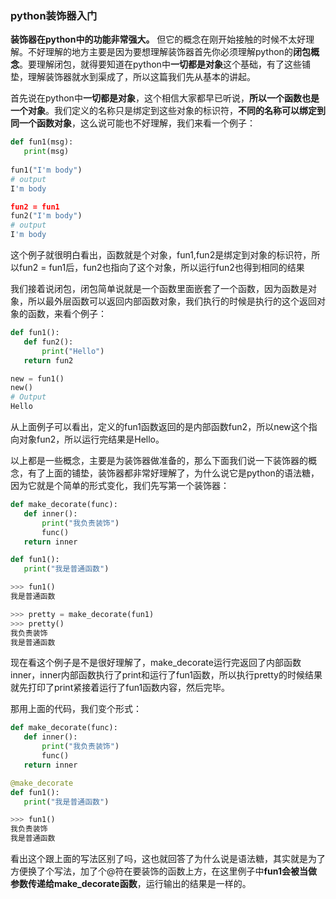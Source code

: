 ### python装饰器入门
**装饰器在python中的功能非常强大。** 但它的概念在刚开始接触的时候不太好理解。不好理解的地方主要是因为要想理解装饰器首先你必须理解python的**闭包概念**。要理解闭包，就得要知道在python中**一切都是对象**这个基础，有了这些铺垫，理解装饰器就水到渠成了，所以这篇我们先从基本的讲起。

首先说在python中**一切都是对象**，这个相信大家都早已听说，**所以一个函数也是一个对象**。我们定义的名称只是绑定到这些对象的标识符，**不同的名称可以绑定到同一个函数对象**，这么说可能也不好理解，我们来看一个例子：
```python
def fun1(msg):
   print(msg)
   
fun1("I'm body")
# output
I'm body

fun2 = fun1
fun2("I'm body")
# output
I'm body
```
这个例子就很明白看出，函数就是个对象，fun1,fun2是绑定到对象的标识符，所以fun2 = fun1后，fun2也指向了这个对象，所以运行fun2也得到相同的结果

我们接着说闭包，闭包简单说就是一个函数里面嵌套了一个函数，因为函数是对象，所以最外层函数可以返回内部函数对象，我们执行的时候是执行的这个返回对象的函数，来看个例子：
```python
def fun1():
   def fun2():
       print("Hello")
   return fun2

new = fun1()
new()
# Output
Hello
```
从上面例子可以看出，定义的fun1函数返回的是内部函数fun2，所以new这个指向对象fun2，所以运行完结果是Hello。

以上都是一些概念，主要是为装饰器做准备的，那么下面我们说一下装饰器的概念，有了上面的铺垫，装饰器都非常好理解了，为什么说它是python的语法糖，因为它就是个简单的形式变化，我们先写第一个装饰器：
```python
def make_decorate(func):
   def inner():
       print("我负责装饰")
       func()
   return inner

def fun1():
   print("我是普通函数")

>>> fun1()
我是普通函数

>>> pretty = make_decorate(fun1)
>>> pretty()
我负责装饰
我是普通函数
```
现在看这个例子是不是很好理解了，make_decorate运行完返回了内部函数inner，inner内部函数执行了print和运行了fun1函数，所以执行pretty的时候结果就先打印了print紧接着运行了fun1函数内容，然后完毕。

那用上面的代码，我们变个形式：
```python
def make_decorate(func):
   def inner():
       print("我负责装饰")
       func()
   return inner

@make_decorate
def fun1():
   print("我是普通函数")

>>> fun1()
我负责装饰
我是普通函数
```
看出这个跟上面的写法区别了吗，这也就回答了为什么说是语法糖，其实就是为了方便换了个写法，加了个@符在要装饰的函数上方，在这里例子中**fun1会被当做参数传递给make_decorate函数**，运行输出的结果是一样的。


